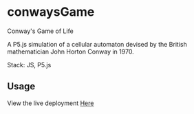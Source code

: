 # conwaysGame

Conway's Game of Life

A P5.js simulation of a cellular automaton devised by the British mathematician John Horton Conway in 1970.

Stack: JS, P5.js

## Usage

View the live deployment
[Here](https://conways-game.chadvidovcich.com/)
